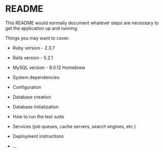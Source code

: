 # README

This README would normally document whatever steps are necessary to get the
application up and running.

Things you may want to cover:

* Ruby version - 2.3.7
* Rails version - 5.2.1
* MySQL version - 8.0.12 Homebrew

* System dependencies

* Configuration

* Database creation

* Database initialization

* How to run the test suite

* Services (job queues, cache servers, search engines, etc.)

* Deployment instructions

* ...
